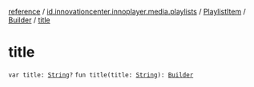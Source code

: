 [reference](../../../index.md) / [id.innovationcenter.innoplayer.media.playlists](../../index.md) / [PlaylistItem](../index.md) / [Builder](index.md) / [title](./title.md)

# title

`var title: `[`String`](https://kotlinlang.org/api/latest/jvm/stdlib/kotlin/-string/index.html)`?`
`fun title(title: `[`String`](https://kotlinlang.org/api/latest/jvm/stdlib/kotlin/-string/index.html)`): `[`Builder`](index.md)